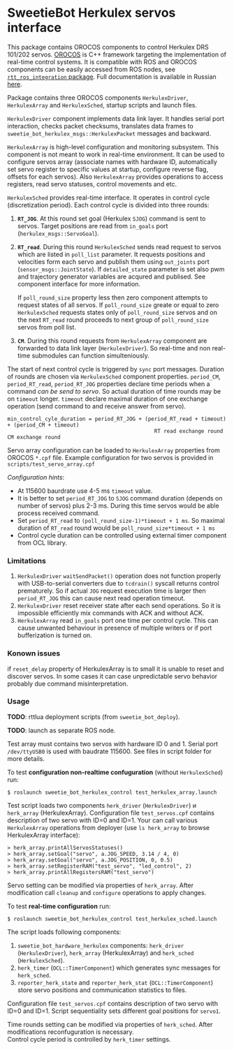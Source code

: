 SweetieBot Herkulex servos interface
======================================

This package contains OROCOS components to control Herkulex DRS 101/202 servos.
[OROCOS](http://orocos.org) is C++ framework targeting the implementation of real-time control systems. It is compatible with ROS and OROCOS 
components can be easily accessed from ROS nodes, see [`rtt_ros_integration` package](http://wiki.ros.org/rtt_ros_integration).
Full documentation is available in Russian [here](https://gitlab.com/sweetie-bot/sweetie_doc/wikis/components-herkulex-alt).

Package contains three OROCOS components `HerkulexDriver`, `HerkulexArray` and `HerkulexSched`, startup scripts and launch files.

`HerkulexDriver` component implements data link layer. It handles serial port interaction, checks packet checksums, translates data frames 
to `sweetie_bot_herkulex_msgs::HerkulexPacket` messages and backward. 

`HerkulexArray` is high-level configuration and monitoring subsystem. This component is not meant to work in real-time environment.
It can be used to configure servos array (associate names with hardware ID, automatically set servo register to specific values at startup,
configure reverse flag, offsets for each servos). Also `HerkulexArray` provides operations to access registers, read servo statuses, 
control movements and etc.

`HerkulexSched` provides real-time interface. It operates in control cycle (discretization period). Each control cycle is divided into three rounds:
1. **`RT_JOG`**. At this round set goal (Herkulex `SJOG`) command is sent to servos. Target positions are read from `in_goals` port (`herkulex_msgs::ServoGoal`).
1. **`RT_read`**. During this round `HerkulexSched` sends read request to servos which are listed in `poll_list` parameter. It requests positions and velocities 
    form each servo and publish them using `out_joints` port (`sensor_msgs::JointState`). If `detailed_state` parameter is set also pwm and trajectory generator variables 
    are acqured and publised. See component interface for more information.

    If `poll_round_size` property less then zero component attempts to request states of all servos. If `poll_round_size` greate or equal to zero 
    `HerkulexSched` requests states only of `poll_round_size` servos and on the next `RT_read` round proceeds to next group of `poll_round_size` servos from poll list.
1. **`CM`**. During this round requests from `HerkulexArray` component are forwarded to data link layer (`HerkulexDriver`). So real-time and non real-time
    submodules can function simulteniously.

The start of next control cycle is triggered by `sync` port messages. Duration of rounds are chosen via `HerkulexSched` component properties.
`period_CM`, `period_RT_read`, `period_RT_JOG` properties declare time periods when a command *can be send to servo*. So actual duration of time rounds 
may be on `timeout` longer. `timeout` declare maximal duration of one exchange operation (send command to and receive answer from servo).

    min_control_cyle_duration = period_RT_JOG + (period_RT_read + timeout) + (period_CM + timeout) 
                                                   RT read exchange round     CM exchange round

Servo array configuration can be loaded to `HerkulexArray` properties from OROCOS `*.cpf` file. Example configuration for two servos is provided in `scripts/test_servo_array.cpf`

*Configuration hints*: 
* At 115600 baurdrate use 4-5 ms `timeout` value. 
* It is better to set `period_RT_JOG` to `SJOG` command duration (depends on number of servos) plus 2-3 ms. During this time servos would be able process received command.
* Set `period_RT_read` to `(poll_round_size-1)*timeout + 1 ms`. So maximal duration of `RT_read` round would be `poll_round_size*timeout + 1 ms`
* Control cycle duration can be controlled using external timer component from OCL library.

### Limitations

1. `HerkulexDriver` `waitSendPacket()` operation does not function properly with USB-to-serial converters due to `tcdrain()` syscall returns control prematurely.
    So if actual `JOG` request execution time is larger then `period_RT_JOG` this can cause next read operation timeout.
1. `HerkulexDriver` reset receiver state after each send operations. So it is impossible efficiently mix commands with ACK and without ACK.
2. `HerkulexArray` read `in_goals` port one time  per control cycle. This can cause unwanted behaviour in presence of multiple writers or if port bufferization is turned on.

### Konown issues

if `reset_delay` property of HerkulexArray is to small it is unable to reset and discover servos. In some cases it can case unpredictable servo behavior 
probably due command misinterpretation.

### Usage

**TODO**: rttlua deployment scripts (from `sweetie_bot_deploy`).


**TODO**: launch as separate ROS node.


Test array must contains two servos with hardware ID 0 and 1. Serial port `/dev/ttyUSB0` is used with baudrate 115600.
See files in script folder for more details.

To test **configuration non-realtime confuguration** (without `HerkulexSched`) run:

    $ roslaunch sweetie_bot_herkulex_control test_herkulex_array.launch

Test script loads two components `herk_driver` (`HerkulexDriver`) и `herk_array` (HerkulexArray). 
Configuration file `test_servos.cpf` contains description of two servo with ID=0 and ID=1.
Your can call various `HerkulexArray` operations from deployer (use	`ls herk_array` to browse HerkulexArray interface):

    > herk_array.printAllServosStatuses()
    > herk_array.setGoal("servo", a.JOG_SPEED, 3.14 / 4, 0) 
    > herk_array.setGoal("servo", a.JOG_POSITION, 0, 0.5)
    > herk_array.setRegisterRAM("test_servo", "led_control", 2)
    > herk_array.printAllRegistersRAM("test_servo")

Servo setting can be modified via properties of `herk_array`. After modification call `cleanup` and `configure` operations to apply changes.

To test **real-time configuration** run:

    $ roslaunch sweetie_bot_herkulex_control test_herkulex_sched.launch

The script loads following components:
1. `sweetie_bot_hardware_herkulex` components: `herk_driver` (`HerkulexDriver`), `herk_array` (HerkulexArray) and `herk_sched` (`HerkulexSched`).
2. `herk_timer` (`OCL::TimerComponent`) which generates sync messages for `herk_sched`.
2. `reporter_herk_state` and `reporter_herk_stat` (`OCL::TimerComponent`) store servo positions and communication statistics to files.

Configuration file `test_servos.cpf` contains description of two servo with ID=0 and ID=1.
Script sequentiality sets different goal positions for `servo1`.

Time rounds setting can be modified via properties of `herk_sched`. After modifications reconfuguration is necessary.  
Control cycle period is controlled by `herk_timer` settings.

